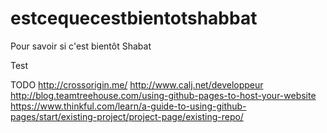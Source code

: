 # estcequecestbientotshabbat
Pour savoir si c'est bientôt Shabat

Test

TODO
http://crossorigin.me/
http://www.calj.net/developpeur
http://blog.teamtreehouse.com/using-github-pages-to-host-your-website
https://www.thinkful.com/learn/a-guide-to-using-github-pages/start/existing-project/project-page/existing-repo/
